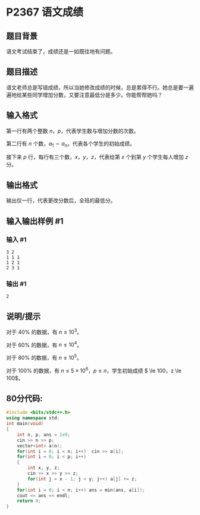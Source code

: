 # P2367 语文成绩

## 题目背景

语文考试结束了，成绩还是一如既往地有问题。

## 题目描述

语文老师总是写错成绩，所以当她修改成绩的时候，总是累得不行。她总是要一遍遍地给某些同学增加分数，又要注意最低分是多少。你能帮帮她吗？

## 输入格式

第一行有两个整数 $n$，$p$，代表学生数与增加分数的次数。

第二行有 $n$ 个数，$a_1 \sim a_n$，代表各个学生的初始成绩。

接下来 $p$ 行，每行有三个数，$x$，$y$，$z$，代表给第 $x$ 个到第 $y$ 个学生每人增加 $z$ 分。

## 输出格式

输出仅一行，代表更改分数后，全班的最低分。

## 输入输出样例 #1

### 输入 #1

```
3 2
1 1 1
1 2 1
2 3 1
```

### 输出 #1

```
2
```

## 说明/提示

对于 $40\%$ 的数据，有 $n \le 10^3$。

对于 $60\%$ 的数据，有 $n \le 10^4$。

对于 $80\%$ 的数据，有 $n \le 10^5$。

对于 $100\%$ 的数据，有 $n \le 5\times 10^6$，$p \le n$，学生初始成绩 $ \le 100$，$z \le 100$。
## 80分代码:
```cpp
#include <bits/stdc++.h>
using namespace std;
int main(void)
{
    int n, p, ans = 1e9;
    cin >> n >> p;
    vector<int> a(n);
    for(int i = 0; i < n; i++)  cin >> a[i];
    for(int i = 0; i < p; i++)
    {
        int x, y, z;
        cin >> x >> y >> z;
        for(int j = x - 1; j < y; j++) a[j] += z;
    }
    for(int i = 0; i < n; i++) ans = min(ans, a[i]);
    cout << ans << endl;
    return 0;
}
```